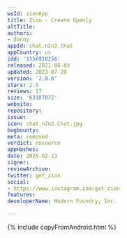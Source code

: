 ```yaml
---
wsId: zionApp
title: Zion - Create Openly
altTitle: 
authors:
- danny
appId: chat.n2n2.Chat
appCountry: us
idd: '1556918256'
released: 2021-06-03
updated: 2023-07-20
version: '2.0.6'
stars: 2.9
reviews: 17
size: '63107072'
website: 
repository: 
issue: 
icon: chat.n2n2.Chat.jpg
bugbounty: 
meta: removed
verdict: nosource
appHashes: 
date: 2025-02-13
signer: 
reviewArchive: 
twitter: get_zion
social:
- https://www.instagram.com/get_zion
features: 
developerName: Modern Foundry, Inc.

---
```


{% include copyFromAndroid.html %}